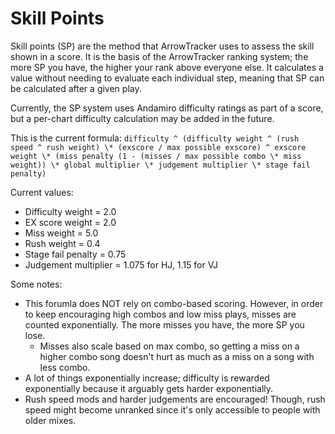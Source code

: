 
# Skill Points

Skill points (SP) are the method that ArrowTracker uses to assess the skill shown in a score.
It is the basis of the ArrowTracker ranking system; the more SP you have, the higher your rank above everyone else.
It calculates a value without needing to evaluate each individual step, meaning that SP can be calculated after a given play.

Currently, the SP system uses Andamiro difficulty ratings as part of a score, but a per-chart difficulty calculation may be added in the future.

This is the current formula:
`difficulty ^ (difficulty weight ^ (rush speed ^ rush weight) \* (exscore / max possible exscore) ^ exscore weight \* (miss penalty (1 - (misses / max possible combo \* miss weight)) \* global multiplier \* judgement multiplier \* stage fail penalty)`

Current values:
- Difficulty weight = 2.0
- EX score weight = 2.0
- Miss weight = 5.0
- Rush weight = 0.4
- Stage fail penalty = 0.75
- Judgement multiplier = 1.075 for HJ, 1.15 for VJ

Some notes:
- This forumla does NOT rely on combo-based scoring.
However, in order to keep encouraging high combos and low miss plays, misses are counted exponentially.
The more misses you have, the more SP you lose.
    - Misses also scale based on max combo, so getting a miss on a higher combo song doesn't hurt as much as a miss on a song with less combo.
- A lot of things exponentially increase; difficulty is rewarded exponentially because it arguably gets harder exponentially.
- Rush speed mods and harder judgements are encouraged! Though, rush speed might become unranked since it's only accessible to people with older mixes.